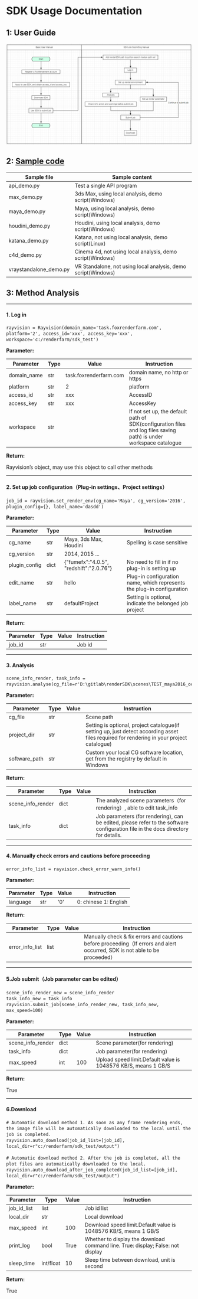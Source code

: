 SDK Usage Documentation
======

## 1: User Guide

![flow_chart](../images/SDK%20Basic%20User%20Manual.png)


## 2: [Sample code](demos)


Sample file | Sample content
---|---
api_demo.py | Test a single API program
max_demo.py | 3ds Max, using local analysis, demo script(Windows)
maya_demo.py | Maya, using local analysis, demo script(Windows) 
houdini_demo.py | Houdini, using local analysis, demo script(Windows) 
katana_demo.py | Katana, not using local analysis, demo script(Linux) 
c4d_demo.py | Cinema 4d, not using local analysis, demo script(Windows)
vraystandalone_demo.py | VR Standalone, not using local analysis, demo script(Windows)


## 3: Method Analysis


---


#### 1. Log in


```
rayvision = Rayvision(domain_name='task.foxrenderfarm.com', platform='2', access_id='xxx', access_key='xxx', workspace='c:/renderfarm/sdk_test')
```


**Parameter:**<br/>


Parameter | Type | Value | Instruction
---|---|---|---
domain_name | str | task.foxrenderfarm.com | domain name, no http or https
platform | str | 2 | platform
access_id | str | xxx | AccessID
access_key | str | xxx | AccessKey
workspace | str |  | If not set up, the default path of SDK(configuration files and log files saving path) is under workspace catalogue


**Return:**<br/>


Rayvision’s object, may use this object to call other methods


---


#### 2. Set up job configuration（Plug-in settings、Project settings）


```
job_id = rayvision.set_render_env(cg_name='Maya', cg_version='2016', plugin_config={}, label_name='dasdd')
```


**Parameter:**<br/>


Parameter | Type | Value | Instruction
---|---|---|---
cg_name | str | Maya, 3ds Max, Houdini | Spelling is case sensitive
cg_version | str | 2014, 2015 ... | 
plugin_config | dict | {"fumefx":"4.0.5", "redshift":"2.0.76"} | No need to fill in if no plug-in is setting up
edit_name | str | hello | Plug-in configuration name, which represents the plug-in configuration 
label_name | str | defaultProject | Setting is optional, indicate the belonged job project 


**Return:**<br/>


Parameter | Type | Value | Instruction
---|---|---|---
job_id | str |  | Job id


---


#### 3. Analysis


```
scene_info_render, task_info = rayvision.analyse(cg_file=r'D:\gitlab\renderSDK\scenes\TEST_maya2016_ocean.mb')
```


**Parameter:**<br/>


Parameter | Type | Value | Instruction
---|---|---|---
cg_file | str |  | Scene path
project_dir | str |  | Setting is optional, project catalogue(if setting up, just detect according asset files required for rendering in your project catalogue)
software_path | str |  | Custom your local CG software location, get from the registry by default in Windows


**Return:**<br/>


Parameter | Type | Value | Instruction
---|---|---|---
scene_info_render | dict |  | The analyzed scene parameters（for rendering）, able to edit task_info | dict |  | Job parameter(for rendering), can be edited, please refer to the software configuration file in the docs directory for details.
task_info | dict |  | Job parameters (for rendering), can be edited, please refer to the software configuration file in the docs directory for details.


---


#### 4. Manually check errors and cautions before proceeding


```
error_info_list = rayvision.check_error_warn_info()
```


**Parameter:**<br/>


Parameter | Type | Value | Instruction
---|---|---|---
language | str | '0' | 0: chinese 1: English


**Return:**<br/>


Parameter | Type | Value | Instruction 
---|---|---|---
error_info_list | list |  | Manually check & fix errors and cautions before proceeding（If errors and alert occurred, SDK is not able to be proceeded）


---


#### 5.Job submit（Job parameter can be edited）


```
scene_info_render_new = scene_info_render
task_info_new = task_info
rayvision.submit_job(scene_info_render_new, task_info_new, max_speed=100)
```


**Parameter:**<br/>


Parameter | Type | Value | Instruction 
---|---|---|---
scene_info_render | dict |  | Scene parameter(for rendering)
task_info | dict |  | Job parameter(for rendering)
max_speed | int | 100 | Upload speed limit.Default value is 1048576 KB/S, means 1 GB/S


**Return:**<br/>


True


---


#### 6.Download


```
# Automatic download method 1. As soon as any frame rendering ends, the image file will be automatically downloaded to the local until the job is completed.
rayvision.auto_download(job_id_list=[job_id], local_dir=r"c:/renderfarm/sdk_test/output")

# Automatic download method 2. After the job is completed, all the plot files are automatically downloaded to the local.
rayvision.auto_download_after_job_completed(job_id_list=[job_id], local_dir=r"c:/renderfarm/sdk_test/output")
```


**Parameter:**<br/>


Parameter | Type | Value | Instruction 
---|---|---|---
job_id_list | list<int> |  | Job id list
local_dir | str |  | Local download
max_speed | int | 100 | Download speed limit.Default value is 1048576 KB/S, means 1 GB/S
print_log | bool | True | Whether to display the download command line. True: display; False: not display
sleep_time | int/float | 10 | Sleep time between download, unit is second


**Return:**<br/>


True

